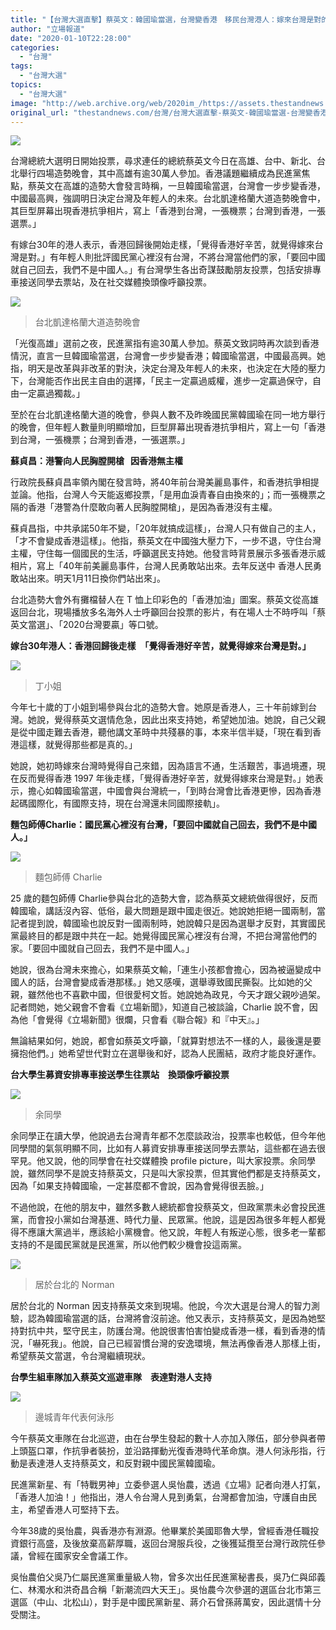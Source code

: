 ```yaml
---
title: "【台灣大選直擊】蔡英文：韓國瑜當選，台灣變香港　移民台灣港人：嫁來台灣是對的"
author: "立場報道"
date: "2020-01-10T22:28:00"
categories:
  - "台灣"
tags:
  - "台灣大選"
topics:
  - "台灣大選"
image: "http://web.archive.org/web/2020im_/https://assets.thestandnews.com/media/photos/english-17_yWmHH_m8X44RP.png"
original_url: "thestandnews.com/台灣/台灣大選直擊-蔡英文-韓國瑜當選-台灣變香港-移民台灣港人-嫁來台灣是對的"
---
```

![](http://web.archive.org/web/2020im_/https://assets.thestandnews.com/media/photos/english-17_yWmHH_m8X44RP.png)

台灣總統大選明日開始投票，尋求連任的總統蔡英文今日在高雄、台中、新北、台北舉行四場造勢晚會，其中高雄有逾30萬人參加。香港議題繼續成為民進黨焦點，蔡英文在高雄的造勢大會發言時稱，一旦韓國瑜當選，台灣會一步步變香港，中國最高興，強調明日決定台灣及年輕人的未來。台北凱達格蘭大道造勢晚會中，其巨型屏幕出現香港抗爭相片，寫上「香港到台灣，一張機票；台灣到香港，一張選票。」

有嫁台30年的港人表示，香港回歸後開始走樣，「覺得香港好辛苦，就覺得嫁來台灣是對。」有年輕人則批評國民黨心裡沒有台灣，不將台灣當他們的家，「要回中國就自己回去，我們不是中國人。」有台灣學生各出奇謀鼓勵朋友投票，包括安排專車接送同學去票站，及在社交媒體換頭像呼籲投票。

![](http://web.archive.org/web/2020im_/https://assets.thestandnews.com/media/photos/82074506_2769235296495406_650168489956343808_o_NPjYY_hbcpamW.jpg)
> 台北凱達格蘭大道造勢晚會

「光復高雄」選前之夜，民進黨指有逾30萬人參加。蔡英文致詞時再次談到香港情況，直言一旦韓國瑜當選，台灣會一步步變香港；韓國瑜當選，中國最高興。她指，明天是改革與非改革的對決，決定台灣及年輕人的未來，也決定在大陸的壓力下，台灣能否作出民主自由的選擇，「民主一定贏過威權，進步一定贏過保守，自由一定贏過獨裁。」

至於在台北凱達格蘭大道的晚會，參與人數不及昨晚國民黨韓國瑜在同一地方舉行的晚會，但年輕人數量則明顯增加，巨型屏幕出現香港抗爭相片，寫上一句「香港到台灣，一張機票；台灣到香港，一張選票。」

**蘇貞昌：港警向人民胸膛開槍   因香港無主權**

行政院長蘇貞昌率領內閣在發言時，將40年前台灣美麗島事件，和香港抗爭相提並論。他指，台灣人今天能返鄉投票，「是用血淚青春自由換來的」；而一張機票之隔的香港「港警為什麼敢向著人民胸膛開槍」，是因為香港沒有主權。

蘇貞昌指，中共承諾50年不變，「20年就搞成這樣」，台灣人只有做自己的主人，「才不會變成香港這樣」。他指，蔡英文在中國強大壓力下，一步不退，守住台灣主權，守住每一個國民的生活，呼籲選民支持她。他發言時背景展示多張香港示威相片，寫上「40年前美麗島事件，台灣人民勇敢站出來。去年反送中 香港人民勇敢站出來。明天1月11日換你們站出來」。

台北造勢大會外有攤檔替人在 T 恤上印彩色的「香港加油」圖案。蔡英文從高雄返回台北，現場播放多名海外人士呼籲回台投票的影片，有在場人士不時呼叫「蔡英文當選」、「2020台灣要贏」等口號。

**嫁台30年港人：香港回歸後走樣　「覺得香港好辛苦，就覺得嫁來台灣是對。」**

![](http://web.archive.org/web/2020im_/https://assets.thestandnews.com/media/photos/WhatsApp20Image202020-01-1020at207.41.1920PM_Gz2u4_BDjshwe.jpeg)
> 丁小姐

今年七十歲的丁小姐到場參與台北的造勢大會。她原是香港人，三十年前嫁到台灣。她說，覺得蔡英文選情危急，因此出來支持她，希望她加油。她說，自己父親是從中國走難去香港，聽他講文革時中共殘暴的事，本來半信半疑，「現在看到香港這樣，就覺得那些都是真的。」

她說，她初時嫁來台灣時覺得自己來錯，因為語言不通，生活艱苦，事過境遷，現在反而覺得香港 1997 年後走樣，「覺得香港好辛苦，就覺得嫁來台灣是對。」她表示，擔心如韓國瑜當選，中國會與台灣統一，「到時台灣會比香港更慘，因為香港起碼國際化，有國際支持，現在台灣還未同國際接軌」。

**麵包師傅Charlie：國民黨心裡沒有台灣，「要回中國就自己回去，我們不是中國人。」**

![](http://web.archive.org/web/2020im_/https://assets.thestandnews.com/media/photos/WhatsApp20Image202020-01-1020at208.19.3620PM_G9NIb_445finY.jpeg)
> 麵包師傅 Charlie

25 歲的麵包師傅 Charlie參與台北的造勢大會，認為蔡英文總統做得很好，反而韓國瑜，講話沒內容、低俗，最大問題是跟中國走很近。她說她拒絕一國兩制，當記者提到說，韓國瑜也說反對一國兩制時，她說韓只是因為選舉才反對，其實國民黨最終目的都是跟中共在一起。她覺得國民黨心裡沒有台灣，不把台灣當他們的家。「要回中國就自己回去，我們不是中國人。」

她說，很為台灣未來擔心，如果蔡英文輸，「連生小孩都會擔心，因為被逼變成中國人的話，台灣會變成香港那樣。」她又感嘆，選舉導致國民撕裂。比如她的父親，雖然他也不喜歡中國，但很愛柯文哲。她說她為政見，今天才跟父親吵過架。記者問她，她父親會不會看《立場新聞》，知道自己被談論，Charlie 說不會，因為他「會覺得《立場新聞》很爛，只會看《聯合報》和『中天』。」

無論結果如何，她說，都會如蔡英文呼籲，「就算對想法不一樣的人，最後還是要擁抱他們。」她希望世代對立在選舉後和好，認為人民團結，政府才能良好運作。

**台大學生募資安排專車接送學生往票站　換頭像呼籲投票**

![](http://web.archive.org/web/2020im_/https://assets.thestandnews.com/media/photos/WhatsApp20Image202020-01-1020at208.26.0220PM_B1XkD_Tcfn7ao.jpeg)
> 余同學

余同學正在讀大學，他說過去台灣青年都不怎麼談政治，投票率也較低，但今年他同學間的氣氛明顯不同，比如有人募資安排專車接送同學去票站，這些都在過去很罕見。他又說，他的同學會在社交媒體換 profile picture，叫大家投票。余同學說，雖然同學不是說支持蔡英文，只是叫大家投票，但其實他們都是支持蔡英文，因為「如果支持韓國瑜，一定甚麼都不會說，因為會覺得很丟臉。」

不過他說，在他的朋友中，雖然多數人總統都會投蔡英文，但政黨票未必會投民進黨，而會投小黨如台灣基進、時代力量、民眾黨。他說，這是因為很多年輕人都覺得不應讓大黨過半，應該給小黨機會。他又說，年輕人有叛逆心態，很多老一輩都支持的不是國民黨就是民進黨，所以他們較少機會投這兩黨。

![](http://web.archive.org/web/2020im_/https://assets.thestandnews.com/media/photos/WhatsApp20Image202020-01-1020at207.44.4920PM_2FeZe_ADvO50V.jpeg)
> 居於台北的 Norman

居於台北的 Norman 因支持蔡英文來到現場。他說，今次大選是台灣人的智力測驗，認為韓國瑜當選的話，台灣將會沒前途。他又表示，支持蔡英文，是因為她堅持對抗中共，堅守民主，防護台灣。他說很害怕害怕變成香港一樣，看到香港的情況，「嚇死我」。他說，自己已經習慣台灣的安逸環境，無法再像香港人那樣上街，希望蔡英文當選，令台灣繼續現狀。

**台學生組車隊加入蔡英文巡遊車隊　表達對港人支持**

![](http://web.archive.org/web/2020im_/https://assets.thestandnews.com/media/photos/WhatsApp20Image202020-01-1020at203.12.2120PM_coAzJ_qjfwDXy.jpeg)
> 邊城青年代表何泳彤

今午蔡英文車隊在台北巡遊，由在台學生發起的數十人亦加入隊伍，部分參與者帶上頭盔口罩，作抗爭者裝扮，並沿路揮動光復香港時代革命旗。港人何泳彤指，行動是表達港人支持蔡英文，和反對親中國民黨韓國瑜。

民進黨新星、有「特戰男神」立委參選人吳怡農，透過《立場》記者向港人打氣，「香港人加油！」他指出，港人令台灣人見到勇氣，台灣都會加油，守護自由民主，希望香港人可堅持下去。

今年38歲的吳怡農，與香港亦有淵源。他畢業於美國耶魯大學，曾經香港任職投資銀行高盛，及後放棄高薪厚職，返回台灣服兵役，之後獲延攬至台灣行政院任參議，曾經在國家安全會議工作。

吳怡農伯父吳乃仁屬民進黨重量級人物，曾多次出任民進黨秘書長，吳乃仁與邱義仁、林濁水和洪奇昌合稱「新潮流四大天王」。吳怡農今次參選的選區台北市第三選區（中山、北松山），對手是中國民黨新星、蔣介石曾孫蔣萬安，因此選情十分受關注。